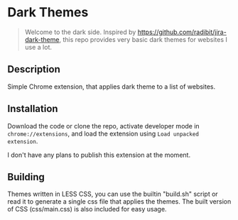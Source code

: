 # Dark Themes

> Welcome to the dark side. Inspired by https://github.com/radibit/jira-dark-theme, this repo provides very basic dark themes for websites I use a lot.

## Description

Simple Chrome extension, that applies dark theme to a list of websites.

## Installation

Download the code or clone the repo, activate developer mode in `chrome://extensions`,
and load the extension using `Load unpacked extension`.

I don't have any plans to publish this extension at the moment.

## Building

Themes written in LESS CSS, you can use the builtin "build.sh" script or read it to generate a single css file that applies the themes. The built version of CSS (css/main.css) is also included for easy usage.
